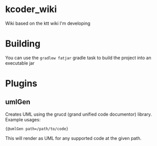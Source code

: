 # kcoder_wiki
Wiki based on the ktt wiki I'm developing

# Building
You can use the ```gradlew fatjar``` gradle task to build the project into an executable jar

# Plugins
## umlGen
Creates UML using the grucd (grand unified code documentor) library.  Example usages:

```
{@umlGen path=/path/to/code}
```

This will render as UML for any supported code at the given path.